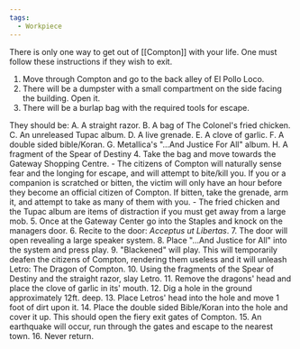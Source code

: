 ```yaml
---
tags:
  - Workpiece
---
```


There is only one way to get out of [[Compton]] with your life. One must follow these instructions if they wish to exit.
1. Move through Compton and go to the back alley of El Pollo Loco.
2. There will be a dumpster with a small compartment on the side facing the building. Open it.
3. There will be a burlap bag with the required tools for escape.

They should be:
A. A straight razor.
B. A bag of The Colonel's fried chicken.
C. An unreleased Tupac album.
D. A live grenade.
E. A clove of garlic.
F. A double sided bible/Koran.
G. Metallica's "...And Justice For All" album.
H. A fragment of the Spear of Destiny
4. Take the bag and move towards the Gateway Shopping Centre.
	- The citizens of Compton will naturally sense fear and the longing for escape, and will attempt to bite/kill you. If you or a companion is scratched or bitten, the victim will only have an hour before they become an official citizen of Compton. If bitten, take the grenade, arm it, and attempt to take as many of them with you.
	- The fried chicken and the Tupac album are items of distraction if you must get away from a large mob.
5. Once at the Gateway Center go into the Staples and knock on the managers door.
6. Recite to the door: _Acceptus ut Libertas_.
7. The door will open revealing a large speaker system.
8. Place "...And Justice for All" into the system and press play.
9. "Blackened" will play. This will temporarily deafen the citizens of Compton, rendering them useless and it will unleash Letro: The Dragon of Compton.
10. Using the fragments of the Spear of Destiny and the straight razor, slay Letro.
11. Remove the dragons' head and place the clove of garlic in its' mouth.
12. Dig a hole in the ground approximately 12ft. deep.
13. Place Letros' head into the hole and move 1 foot of dirt upon it.
14. Place the double sided Bible/Koran into the hole and cover it up. This should open the fiery exit gates of Compton.
15. An earthquake will occur, run through the gates and escape to the nearest town.
16. Never return.